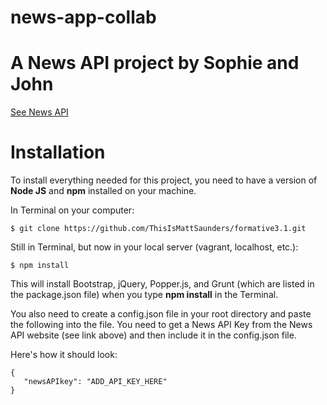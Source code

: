 # news-app-collab
# A News API project by Sophie and John

[See News API](https://newsapi.org/)

# Installation

To install everything needed for this project, you need to have a version of **Node JS** and **npm** installed on your machine.

In Terminal on your computer:
```
$ git clone https://github.com/ThisIsMattSaunders/formative3.1.git

```

Still in Terminal, but now in your local server (vagrant, localhost, etc.):
```
$ npm install

```

This will install Bootstrap, jQuery, Popper.js, and Grunt (which are listed in the package.json file) when you type **npm install** in the Terminal.

You also need to create a config.json file in your root directory and paste the following into the file. You need to get a News API Key from the News API website (see link above) and then include it in the config.json file.

Here's how it should look:

```
{
   "newsAPIkey": "ADD_API_KEY_HERE"
}
```

